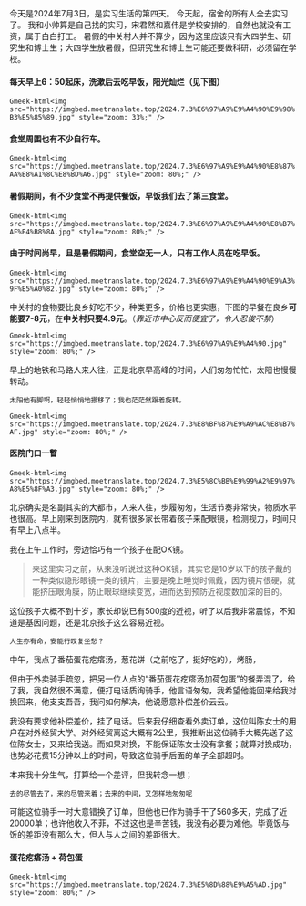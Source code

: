 今天是2024年7月3日，是实习生活的第四天。
今天起，宿舍的所有人全去实习了。
我和小帅算是自己找的实习，宋君然和嘉伟是学校安排的，自然也就没有工资，属于白白打工。
暑假的中关村人并不算少，因为这里应该只有大四学生、研究生和博士生；大四学生放暑假，但研究生和博士生可能还要做科研，必须留在学校。
#### 每天早上6：50起床，洗漱后去吃早饭，阳光灿烂（见下图）


`Gmeek-html<img src="https://imgbed.moetranslate.top/2024.7.3%E6%97%A9%E9%A4%90%E9%98%B3%E5%85%89.jpg" style="zoom: 33%;" />`


#### 食堂周围也有不少自行车。



`Gmeek-html<img src="https://imgbed.moetranslate.top/2024.7.3%E6%97%A9%E9%A4%90%E8%87%AA%E8%A1%8C%E8%BD%A6.jpg" style="zoom: 80%;" />`

#### 暑假期间，有不少食堂不再提供餐饭，早饭我们去了第三食堂。


`Gmeek-html<img src="https://imgbed.moetranslate.top/2024.7.3%E6%97%A9%E9%A4%90%E8%B7%AF%E4%B8%8A.jpg" style="zoom: 80%;" />`


#### 由于时间尚早，且是暑假期间，食堂空无一人，只有工作人员在吃早饭。


`Gmeek-html<img src="https://imgbed.moetranslate.top/2024.7.3%E6%97%A9%E9%A4%90%E9%A3%9F%E5%A0%82.jpg" style="zoom: 80%;" />`

中关村的食物要比良乡好吃不少，种类更多，价格也更实惠，下图的早餐在良乡**可能要7-8元**，在**中关村只要4.9元**。（*靠近市中心反而便宜了，令人忍俊不禁*）

`Gmeek-html<img src="https://imgbed.moetranslate.top/2024.7.3%E6%97%A9%E9%A4%90.jpg" style="zoom: 80%;" />`

早上的地铁和马路人来人往，正是北京早高峰的时间，人们匆匆忙忙，太阳也慢慢转动。

```shell
太阳他有脚啊，轻轻悄悄地挪移了；我也茫茫然跟着旋转。
```

`Gmeek-html<img src="https://imgbed.moetranslate.top/2024.7.3%E8%BF%87%E9%A9%AC%E8%B7%AF.jpg" style="zoom: 80%;" />`

#### 医院门口一瞥

`Gmeek-html<img src="https://imgbed.moetranslate.top/2024.7.3%E5%8C%BB%E9%99%A2%E9%97%A8%E5%8F%A3.jpg" style="zoom: 80%;" />`

北京确实是名副其实的大都市，人来人往，步履匆匆，生活节奏非常快，物质水平也很高。早上刚来到医院内，就有很多家长带着孩子来配眼镜，检测视力，时间只有早上八点半。

我在上午工作时，旁边恰巧有一个孩子在配OK镜。

> 来这里实习之前，从来没听说过这种OK镜，其实它是10岁以下的孩子戴的一种类似隐形眼镜一类的镜片，主要是晚上睡觉时佩戴，因为镜片很硬，就能挤压眼角膜，防止眼球继续变宽，进而达到预防近视度数加深的目的。

这位孩子大概不到十岁，家长却说已有500度的近视，听了以后我非常震惊，不知道是基因问题，还是北京孩子这么容易近视。

```shell
人生亦有命，安能行叹复坐愁？
```

中午，我点了番茄蛋花疙瘩汤，葱花饼（之前吃了，挺好吃的），烤肠，

但由于外卖骑手疏忽，把另一位人点的“番茄蛋花疙瘩汤加荷包蛋”的餐弄混了，给了我，我自然很不满意，便打电话质询骑手，他言语匆匆，我希望他能回来给我对换回来，他支支吾吾，我问如何解决，他说愿意补偿差价云云。

我没有要求他补偿差价，挂了电话。后来我仔细查看外卖订单，这位叫陈女士的用户在对外经贸大学。对外经贸离这大概有2公里，我推断出这位骑手大概先送了这位陈女士，又来给我送。而如果对换，不能保证陈女士没有拿餐；就算对换成功，也势必花费15分钟以上的时间，导致这位骑手后面的单子全部超时。

本来我十分生气，打算给一个差评，但我转念一想；

```shell
去的尽管去了，来的尽管来着；去来的中间，又怎样地匆匆呢
```

可能这位骑手一时大意错换了订单，但他也已作为骑手干了560多天，完成了近20000单；也许他收入不菲，不过这也是辛苦钱，我没有必要为难他。毕竟饭与饭的差距没有那么大，但人与人之间的差距很大。

#### 蛋花疙瘩汤 + 荷包蛋
`Gmeek-html<img src="https://imgbed.moetranslate.top/2024.7.3%E5%8D%88%E9%A5%AD.jpg" style="zoom: 80%;" />`

